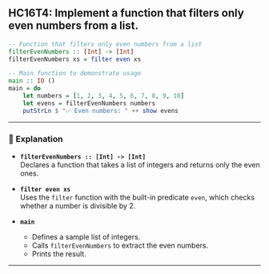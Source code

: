 HC16T4: Implement a function that filters only even numbers from a list.
---



```haskell
-- Function that filters only even numbers from a list
filterEvenNumbers :: [Int] -> [Int]
filterEvenNumbers xs = filter even xs

-- Main function to demonstrate usage
main :: IO ()
main = do
    let numbers = [1, 2, 3, 4, 5, 6, 7, 8, 9, 10]
    let evens = filterEvenNumbers numbers
    putStrLn $ "✅ Even numbers: " ++ show evens
```

---

### 🧠 Explanation

- **`filterEvenNumbers :: [Int] -> [Int]`**  
  Declares a function that takes a list of integers and returns only the even ones.

- **`filter even xs`**  
  Uses the `filter` function with the built-in predicate `even`, which checks whether a number is divisible by 2.

- **`main`**  
  - Defines a sample list of integers.  
  - Calls `filterEvenNumbers` to extract the even numbers.  
  - Prints the result.

---

